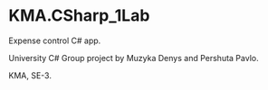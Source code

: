 # KMA.CSharp_1Lab
Expense control C# app.

University C# Group project by Muzyka Denys and Pershuta Pavlo.

KMA, SE-3.
